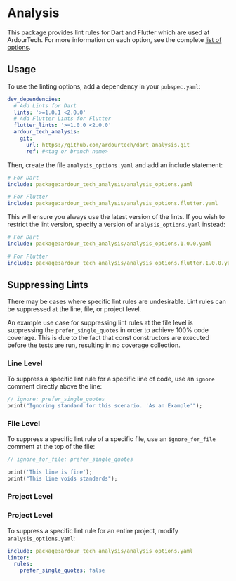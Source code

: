 # Analysis

This package provides lint rules for Dart and Flutter which are used at ArdourTech. For more information on each option,
see the complete [list of options](https://dart.dev/tools/linter-rules).

## Usage

To use the linting options, add a dependency in your `pubspec.yaml`:

```yaml
dev_dependencies:
  # Add Lints for Dart
  lints: '>=1.0.1 <2.0.0'
  # Add Flutter Lints for Flutter
  flutter_lints: '>=1.0.0 <2.0.0'
  ardour_tech_analysis:
    git:
      url: https://github.com/ardourtech/dart_analysis.git
      ref: #<tag or branch name>
```

Then, create the file `analysis_options.yaml` and add an include statement:

```yaml
# For Dart
include: package:ardour_tech_analysis/analysis_options.yaml

# For Flutter
include: package:ardour_tech_analysis/analysis_options.flutter.yaml
```

This will ensure you always use the latest version of the lints. If you wish to restrict the lint version, specify a
version of `analysis_options.yaml` instead:

```yaml
# For Dart
include: package:ardour_tech_analysis/analysis_options.1.0.0.yaml

# For Flutter
include: package:ardour_tech_analysis/analysis_options.flutter.1.0.0.yaml
```

## Suppressing Lints

There may be cases where specific lint rules are undesirable. Lint rules can be suppressed at the line, file, or project
level.

An example use case for suppressing lint rules at the file level is suppressing the `prefer_single_quotes` in order
to achieve 100% code coverage. This is due to the fact that const constructors are executed before the tests are run,
resulting in no coverage collection.

### Line Level

To suppress a specific lint rule for a specific line of code, use an `ignore` comment directly above the line:

```dart
// ignore: prefer_single_quotes
print("Ignoring standard for this scenario. 'As an Example'");
```

### File Level

To suppress a specific lint rule of a specific file, use an `ignore_for_file` comment at the top of the file:

```dart
// ignore_for_file: prefer_single_quotes

print('This line is fine');
print("This line voids standards");
```

### Project Level

### Project Level

To suppress a specific lint rule for an entire project, modify `analysis_options.yaml`:

```yaml
include: package:ardour_tech_analysis/analysis_options.yaml
linter:
  rules:
    prefer_single_quotes: false
```
